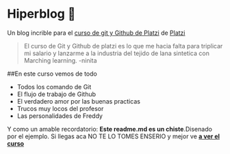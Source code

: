 # Hiperblog 💚
Un blog incrible para el [curso de git y Github de Platzi](https://platzi.com/cursos/git-github/ " curso de git y Github de Platzi") de [Platzi](https://platzi.com/home "Platzi")
>El curso de Git y Github de platzi es lo que me hacia falta para triplicar mi salario y lanzarme a la industria del tejido de lana sintetica con Marching learning.
>-ninita

##En este curso vemos de todo
* Todos los comando de Git
* El flujo de trabajo de Github
* El verdadero amor por las buenas practicas
* Trucos muy locos del profesor 
* Las personalidades de Freddy

Y como un amable recordatorio: **Este readme.md es un chiste**.Disenado por el ejemplo. Si llegas aca NO TE LO TOMES ENSERIO y mejor ve [**a ver el curso**](https://platzi.com/cursos/git-github/ " a ver el curso")
